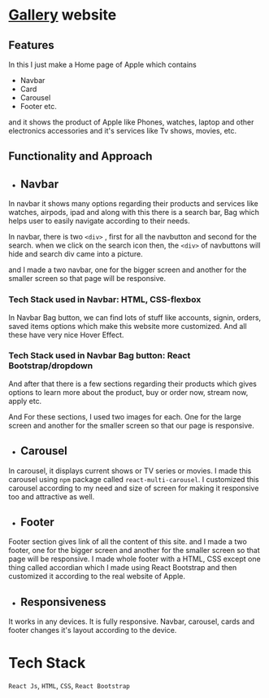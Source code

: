 # [Gallery](https://gallery2023.000webhostapp.com/views/pages/home.php) website
## Features
In this I just make a Home page of Apple which contains 
- Navbar
- Card 
- Carousel
- Footer etc.

and it shows the product of Apple like Phones, watches, laptop and other electronics accessories and it's services like Tv shows, movies, etc.

## Functionality and Approach
- ## Navbar
In navbar it shows many options regarding their products and services like watches, airpods, ipad and along with this there is a search bar, Bag which helps user to easily navigate according to their needs.

In navbar, there is two `<div>` , first for all the navbutton and second for the search.
when we click on the search icon then, the `<div>` of navbuttons will hide and search div came into a picture.

and I made a two navbar, one for the bigger screen and another for the smaller screen so that page will be responsive.
### Tech Stack used in Navbar: HTML, CSS-flexbox
In Navbar Bag button, we can find lots of stuff like accounts, signin, orders, saved items options which make this website more customized. And all these have very nice Hover Effect.
### Tech Stack used in Navbar Bag button: React Bootstrap/dropdown

And after that there is a few sections regarding their products which gives options to learn more about the product, buy or order now, stream now, apply etc.

And For these sections, I used two images for each. One for the large screen and another for the smaller screen so that our page is responsive.
- ## Carousel
In carousel, it displays current shows or TV series or movies.
I made this carousel using `npm` package called `react-multi-carousel`. I customized this carousel according to my need and size of screen for making it responsive too and attractive as well.
- ## Footer

Footer section gives link of all the content of this site.
and I made a two footer, one for the bigger screen and another for the smaller screen so that page will be responsive.
I made whole footer with a HTML, CSS except one thing called 
accordian which I made using React Bootstrap and then customized it according to the real website of Apple.

- ## Responsiveness

It works in any devices. It is fully responsive.
Navbar, carousel, cards and footer changes it's layout according to the device.

# Tech Stack

`React Js`, `HTML`, `CSS`, `React Bootstrap`
